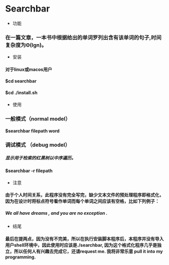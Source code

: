 #                                       Searchbar
* 功能
###      在一篇文章，一本书中根据给出的单词罗列出含有该单词的句子,时间复杂度为Θ(lgn)。
* 安装
#### 对于linux或macos用户

#### $cd searchbar

#### $cd ./install.sh

* 使用
### 一般模式（normal model）
#### $searchbar filepath word
### 调试模式 （debug model）
##### 显示用于检索的红黑树以中序遍历。
#### $searchbar -r filepath

* 注意
#### 由于个人时间关系，此程序没有完全写完，缺少文本文件的预处理程序即格式化，因为在设计时将标点符号看作单词而每个单词之间应该有空格，比如下列例子：
##### We all have dreams , and you are no exception .
* 结尾
#### 最后在提两点，因为没有不完美，所以在执行安装脚本程序后，本程序并没有导入用户shell环境中，因此使用时应该是./searchbar, 因为这个格式化程序几乎是独立，所以任何人有兴趣去完成它，还请request me. 我将非常乐意 pull it into my programming.
